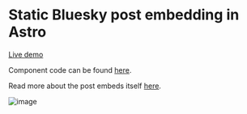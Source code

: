 # Static Bluesky post embedding in Astro

[Live demo](https://bluesky-embed-sveltekit.pages.dev/-/did:plc:ragtjsm2j2vknwkz3zp4oxrd/3kj2umze7zj2n)

Component code can be found [here](./src/lib/components/BlueskyPost.svelte).

Read more about the post embeds itself [here](https://github.com/mary-ext/bluesky-embed).

![image](https://github.com/user-attachments/assets/598be808-c056-4d86-b1aa-ffe049ec5afb)
